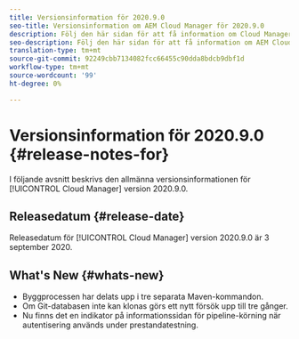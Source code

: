 ```yaml
---
title: Versionsinformation för 2020.9.0
seo-title: Versionsinformation om AEM Cloud Manager för 2020.9.0
description: Följ den här sidan för att få information om Cloud Manager version 2020.9.0
seo-description: Följ den här sidan för att få information om AEM Cloud Manager version 2020.9.0
translation-type: tm+mt
source-git-commit: 92249cbb7134082fcc66455c90dda8bdcb9dbf1d
workflow-type: tm+mt
source-wordcount: '99'
ht-degree: 0%

---
```


# Versionsinformation för 2020.9.0 {#release-notes-for}

I följande avsnitt beskrivs den allmänna versionsinformationen för [!UICONTROL Cloud Manager] version 2020.9.0.

## Releasedatum {#release-date}

Releasedatum för [!UICONTROL Cloud Manager] version 2020.9.0 är 3 september 2020.

## What&#39;s New {#whats-new}

* Byggprocessen har delats upp i tre separata Maven-kommandon.
* Om Git-databasen inte kan klonas görs ett nytt försök upp till tre gånger.
* Nu finns det en indikator på informationssidan för pipeline-körning när autentisering används under prestandatestning.


